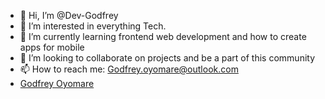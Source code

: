 - 👋 Hi, I’m @Dev-Godfrey
- 👀 I’m interested in everything Tech.
- 🌱 I’m currently learning frontend web development and how to create apps for mobile
- 💞️ I’m looking to collaborate on projects and be a part of this community 
- 📫 How to reach me: Godfrey.oyomare@outlook.com
- <div class="badge-base LI-profile-badge" data-locale="en_US" data-size="medium" data-theme="dark" data-type="HORIZONTAL" data-vanity="godfreyoyomare2028" data-version="v1"><a class="badge-base__link LI-simple-link" href="https://it.linkedin.com/in/godfreyoyomare2028?trk=profile-badge">Godfrey Oyomare</a></div>
              

<!---
Dev-Godfrey/Dev-Godfrey is a ✨ special ✨ repository because its `README.md` (this file) appears on your GitHub profile.
You can click the Preview link to take a look at your changes.
--->
